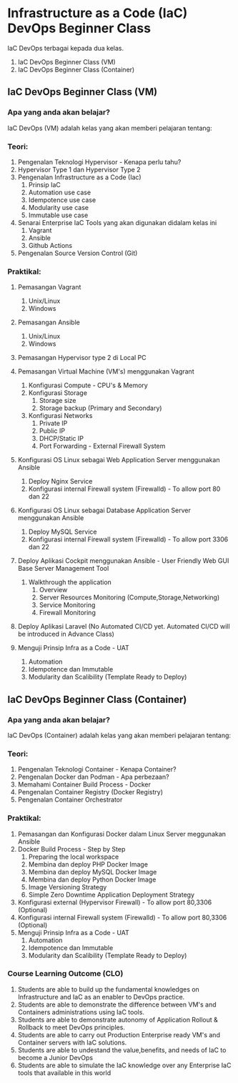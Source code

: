 # Infrastructure as a Code (IaC) DevOps Beginner Class 

IaC DevOps terbagai kepada dua kelas. 
1. IaC DevOps Beginner Class (VM)
2. IaC DevOps Beginner Class (Container)

## IaC DevOps Beginner Class (VM)

### Apa yang anda akan belajar?

IaC DevOps (VM) adalah kelas yang akan memberi pelajaran tentang:

### Teori:
1. Pengenalan Teknologi Hypervisor - Kenapa perlu tahu?
2. Hypervisor Type 1 dan Hypervisor Type 2
3. Pengenalan Infrastructure as a Code (Iac)
    1. Prinsip IaC
    2. Automation use case
    3. Idempotence use case
    4. Modularity use case
    5. Immutable use case
4. Senarai Enterprise IaC Tools yang akan digunakan didalam kelas ini
    1. Vagrant
    2. Ansible
    3. Github Actions
5. Pengenalan Source Version Control (Git)

### Praktikal:
1. Pemasangan Vagrant
    1. Unix/Linux
    2. Windows

2. Pemasangan Ansible
    1. Unix/Linux
    2. Windows
    
3. Pemasangan Hypervisor type 2 di Local PC
4. Pemasangan Virtual Machine (VM's) menggunakan Vagrant
    1. Konfigurasi Compute - CPU's & Memory
    2. Konfigurasi Storage
        1. Storage size
        2. Storage backup (Primary and Secondary)
    3. Konfigurasi Networks
        1. Private IP
        2. Public IP
        3. DHCP/Static IP
        4. Port Forwarding - External Firewall System
5. Konfigurasi OS Linux sebagai Web Application Server menggunakan Ansible
    1. Deploy Nginx Service
    2. Konfigurasi internal Firewall system (Firewalld) - To allow port 80 dan 22
6. Konfigurasi OS Linux sebagai Database Application Server menggunakan Ansible
    1. Deploy MySQL Service
    2. Konfigurasi internal Firewall system (Firewalld) - To allow port 3306 dan 22
6. Deploy Aplikasi Cockpit menggunakan Ansible - User Friendly Web GUI Base Server Management Tool
    1. Walkthrough the application
        1. Overview
        2. Server Resources Monitoring (Compute,Storage,Networking)
        3. Service Monitoring
        4. Firewall Monitoring
7. Deploy Aplikasi Laravel (No Automated CI/CD yet. Automated CI/CD will be introduced in Advance Class)

8. Menguji Prinsip Infra as a Code - UAT
    1. Automation
    2. Idempotence dan Immutable
    3. Modularity dan Scalibility (Template Ready to Deploy)

## IaC DevOps Beginner Class (Container)

### Apa yang anda akan belajar?

IaC DevOps (Container) adalah kelas yang akan memberi pelajaran tentang:

### Teori:
1. Pengenalan Teknologi Container - Kenapa Container?
2. Pengenalan Docker dan Podman - Apa perbezaan?
3. Memahami Container Build Process - Docker
3. Pengenalan Container Registry (Docker Registry)
5. Pengenalan Container Orchestrator

### Praktikal:
1. Pemasangan dan Konfigurasi Docker dalam Linux Server meggunakan Ansible
2. Docker Build Process - Step by Step
    1. Preparing the local workspace
    2. Membina dan deploy PHP Docker Image
    3. Membina dan deploy MySQL Docker Image
    4. Membina dan deploy Python Docker Image
    5. Image Versioning Strategy
    6. Simple Zero Downtime Application Deployment Strategy
3. Konfigurasi external (Hypervisor Firewall) - To allow port 80,3306 (Optional)
4. Konfigurasi internal Firewall system (Firewalld) - To allow port 80,3306  (Optional)
5. Menguji Prinsip Infra as a Code - UAT
    1. Automation
    2. Idempotence dan Immutable
    3. Modularity dan Scalibility (Template Ready to Deploy)


### Course Learning Outcome (CLO)
1. Students are able to build up the fundamental knowledges on Infrastructure and IaC as an enabler to DevOps practice.
2. Students are able to demonstrate the difference between VM's and Containers administrations using IaC tools.
3. Students are able to demonstrate autonomy of Application Rollout & Rollback to meet DevOps principles.
4. Students are able to carry out Production Enterprise ready VM's and Container servers with IaC solutions.
5. Students are able to undestand the value,benefits, and needs of IaC to become a Junior DevOps
6. Students are able to simulate the IaC knowledge over any  Enterprise IaC tools that available in this world
